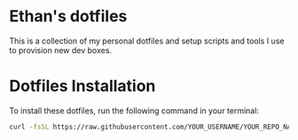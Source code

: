 # Ethan's dotfiles
This is a collection of my personal dotfiles and setup scripts and tools I use to provision new dev boxes.

# Dotfiles Installation

To install these dotfiles, run the following command in your terminal:

```bash
curl -fsSL https://raw.githubusercontent.com/YOUR_USERNAME/YOUR_REPO_NAME/main/install_v3.sh | bash
```
